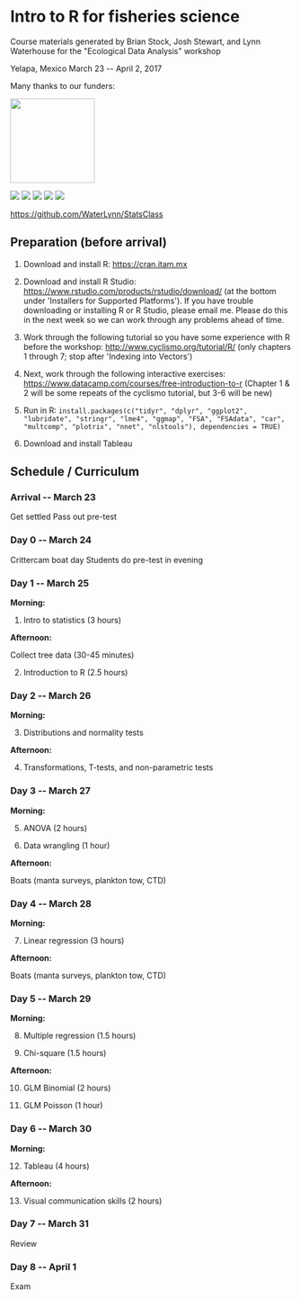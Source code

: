 # Intro to R for fisheries science

Course materials generated by Brian Stock, Josh Stewart, and Lynn Waterhouse for the "Ecological Data Analysis" workshop

Yelapa, Mexico
March 23 -- April 2, 2017

Many thanks to our funders:

<img src="https://raw.githubusercontent.com/brianstock/StatsClass_public/master/logos/saveourseas.png" alt="" width="150">

[![](https://raw.githubusercontent.com/brianstock/StatsClass_public/master/logos/saveourseas.png)](http://saveourseas.com/)
[![](https://raw.githubusercontent.com/brianstock/StatsClass_public/master/logos/WDAFS.png)](https://wdafs.org/)
[![](https://raw.githubusercontent.com/brianstock/StatsClass_public/master/logos/cmbc.jpeg)](https://scripps.ucsd.edu/centers/cmbc/)
[![](https://raw.githubusercontent.com/brianstock/StatsClass_public/master/logos/gcmp-logo.png)](http://gulfprogram.ucsd.edu/)
[![](https://raw.githubusercontent.com/brianstock/StatsClass_public/master/logos/mantatrust.png)](http://www.mantatrust.org/)

https://github.com/WaterLynn/StatsClass

## Preparation (before arrival)

1. Download and install R: https://cran.itam.mx

2. Download and install R Studio:
https://www.rstudio.com/products/rstudio/download/ (at the bottom under 'Installers for Supported Platforms'). If you have trouble downloading or installing R or R Studio, please email me. Please do this in the next week so we can work through any problems ahead of time.

3. Work through the following tutorial so you have some experience with R before the workshop:
http://www.cyclismo.org/tutorial/R/ (only chapters 1 through 7; stop after 'Indexing into Vectors')

4. Next, work through the following interactive exercises: 
https://www.datacamp.com/courses/free-introduction-to-r (Chapter 1 & 2 will be some repeats of the cyclismo tutorial, but 3-6 will be new)

5. Run in R: `install.packages(c("tidyr", "dplyr", "ggplot2", "lubridate", "stringr", "lme4", "ggmap", "FSA", "FSAdata", "car", "multcomp", "plotrix", "nnet", "nlstools"), dependencies = TRUE)`

6. Download and install Tableau

## Schedule / Curriculum

### Arrival -- March 23

Get settled
Pass out pre-test

### Day 0 -- March 24

Crittercam boat day
Students do pre-test in evening

### Day 1 -- March 25

**Morning:**
  1) Intro to statistics (3 hours)

**Afternoon:**

  Collect tree data (30-45 minutes)

  2) Introduction to R (2.5 hours)

### Day 2 -- March 26

**Morning:**

  3) Distributions and normality tests

**Afternoon:**

  4) Transformations, T-tests, and non-parametric tests

### Day 3 -- March 27

**Morning:**

  5) ANOVA (2 hours)

  6) Data wrangling (1 hour)

**Afternoon:**

  Boats (manta surveys, plankton tow, CTD)

### Day 4 -- March 28

**Morning:**

  7) Linear regression (3 hours)

**Afternoon:**

  Boats (manta surveys, plankton tow, CTD)

### Day 5 -- March 29

**Morning:**

  8) Multiple regression (1.5 hours)

  9) Chi-square (1.5 hours)

**Afternoon:**

  10) GLM Binomial (2 hours)

  11) GLM Poisson (1 hour)

### Day 6 -- March 30

**Morning:**

  12) Tableau (4 hours)

**Afternoon:**

  13) Visual communication skills (2 hours)

### Day 7 -- March 31

Review

### Day 8 -- April 1

Exam

